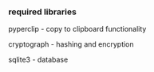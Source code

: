 ### required libraries
 
 pyperclip - copy to clipboard functionality
 
 cryptograph - hashing and encryption 
 
 sqlite3 - database

